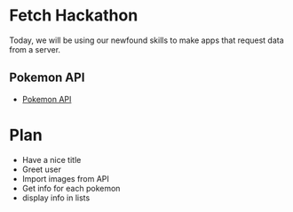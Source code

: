 # Fetch Hackathon

Today, we will be using our newfound skills to make apps that request data from a server.

## Pokemon API

- [Pokemon API](https://pokeapi.co/)

# Plan

- Have a nice title
- Greet user
- Import images from API
- Get info for each pokemon
- display info in lists
